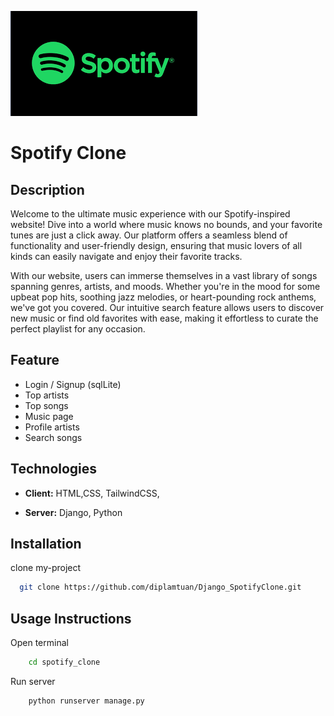 ![plot](./spotify_clone/static/images/spotify.png)

# Spotify Clone

## Description

Welcome to the ultimate music experience with our Spotify-inspired website! Dive into a world where music knows no bounds, and your favorite tunes are just a click away. Our platform offers a seamless blend of functionality and user-friendly design, ensuring that music lovers of all kinds can easily navigate and enjoy their favorite tracks.

With our website, users can immerse themselves in a vast library of songs spanning genres, artists, and moods. Whether you're in the mood for some upbeat pop hits, soothing jazz melodies, or heart-pounding rock anthems, we've got you covered. Our intuitive search feature allows users to discover new music or find old favorites with ease, making it effortless to curate the perfect playlist for any occasion.

## Feature

- Login / Signup (sqlLite)
- Top artists
- Top songs
- Music page
- Profile artists
- Search songs

## Technologies

- **Client:** HTML,CSS, TailwindCSS,

- **Server:** Django, Python

## Installation

clone my-project

```bash
  git clone https://github.com/diplamtuan/Django_SpotifyClone.git
```

## Usage Instructions

Open terminal

```bash
    cd spotify_clone
```

Run server

```bash
    python runserver manage.py
```
